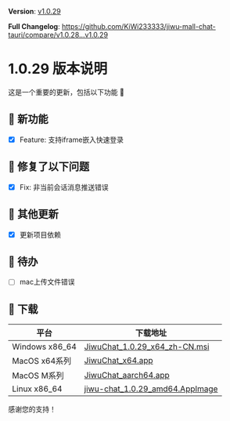 **Version**: [v1.0.29](https://github.com/KiWi233333/jiwu-mall-chat-tauri/blob/main/.github/releasemd/v1.0.29.md)

**Full Changelog**: <https://github.com/KiWi233333/jiwu-mall-chat-tauri/compare/v1.0.28...v1.0.29>

# 1.0.29 版本说明

这是一个重要的更新，包括以下功能 🧪

## 🔮 新功能

- [x] Feature: 支持iframe嵌入快速登录

## 🔨 修复了以下问题

- [x] Fix: 非当前会话消息推送错误

## 🧿 其他更新

- [x] 更新项目依赖

## 📌 待办

- [ ] mac上传文件错误

## 🧪 下载

| 平台           | 下载地址                                                                                                                                        |
| -------------- | ----------------------------------------------------------------------------------------------------------------------------------------------- |
| Windows x86_64 | [JiwuChat_1.0.29_x64_zh-CN.msi](https://github.com/KiWi233333/jiwu-mall-chat-tauri/releases/download/v1.0.29/JiwuChat_1.0.29_x64_zh-CN.msi)     |
| MacOS x64系列  | [JiwuChat_x64.app](https://github.com/KiWi233333/jiwu-mall-chat-tauri/releases/download/v1.0.29/JiwuChat_x64.app)                               |
| MacOS M系列    | [JiwuChat_aarch64.app](https://github.com/KiWi233333/jiwu-mall-chat-tauri/releases/download/v1.0.29/JiwuChat_aarch64.app)                       |
| Linux x86_64   | [jiwu-chat_1.0.29_amd64.AppImage](https://github.com/KiWi233333/jiwu-mall-chat-tauri/releases/download/v1.0.29/jiwu-chat_1.0.29_amd64.AppImage) |

感谢您的支持！
